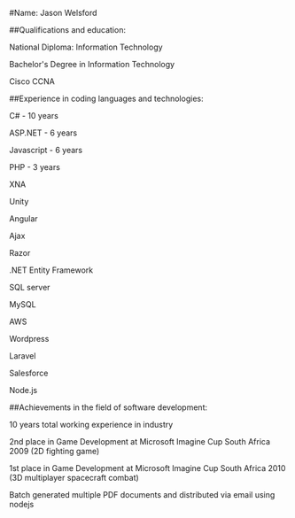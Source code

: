 #Name: Jason Welsford 


##Qualifications and education: 

National Diploma: Information Technology 

Bachelor's Degree in Information Technology 

Cisco CCNA 

 

##Experience in coding languages and technologies: 

C# - 10 years 

ASP.NET - 6 years 

Javascript - 6 years 

PHP - 3 years 

XNA 

Unity 

Angular 

Ajax 

Razor 

.NET Entity Framework 

SQL server 

MySQL 

AWS 

Wordpress 

Laravel 

Salesforce 

Node.js



##Achievements in the field of software development:

10 years total working experience in industry

2nd place in Game Development at Microsoft Imagine Cup South Africa 2009 (2D fighting game)

1st place in Game Development at Microsoft Imagine Cup South Africa 2010 (3D multiplayer spacecraft combat)

Batch generated multiple PDF documents and distributed via email using nodejs

